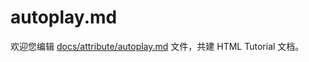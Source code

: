autoplay.md
===

欢迎您编辑 <a target="__blank" href="https://github.com/jaywcjlove/html-tutorial/blob/main/docs/attribute/autoplay.md">docs/attribute/autoplay.md</a> 文件，共建 HTML Tutorial 文档。